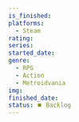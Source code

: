```yaml
---
is_finished:
platforms:
  - Steam
rating:
series:
started_date:
genre:
  - RPG
  - Action
  - Metroidvania
img:
finished_date:
status: ⏹️ Backlog
---
```

